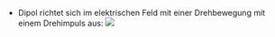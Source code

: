 - Dipol richtet sich im elektrischen Feld mit einer Drehbewegung mit einem Drehimpuls aus:
![](Pasted%20image%2020231020171344.png)
